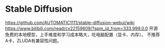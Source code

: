 # Stable Diffusion
https://github.com/AUTOMATIC1111/stable-diffusion-webui/wiki
https://www.bilibili.com/read/cv22159609/?spm_id_from=333.999.0.0
开源免费的本地模型，上手难度和学习成本略大，吃电脑配置（显卡、内存）。
不推荐A卡，ZLUDA有兼容性问题。
